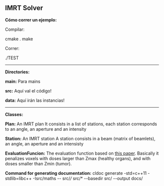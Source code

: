 IMRT Solver
-----------

**Cómo correr un ejemplo:**

Compilar:

cmake .
make

Correr:

./TEST

----

**Directories:**


**main:** Para mains

**src:** Aquí val el código!

**data:** Aquí irán las instancias!
  

----

**Classes:**

**Plan:**
 An IMRT plan
 It consists in a list of stations, each station corresponds to an angle, an aperture and an intensity
 
**Station:**
 An IMRT station
 A station consists in a beam (matrix of beamlets), an angle, an aperture
 and an intensisty
 
**EvaluationFuncion:**
 The evaluation function based on [this paper](https://drive.google.com/file/d/1YfMNk4GhBK97gSQ0nvpJAnyM6A3EPv61/view).
 Basically it penalizes voxels with doses larger than Zmax (healthy organs), and with doses smaller than Zmin (tumor).
 

 
 
**Command for generating documentation:**
cldoc generate -std=c++11 -stdlib=libc++ -Isrc/maths -- src/*/* src/*  --basedir src/  --output docs/

